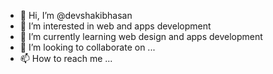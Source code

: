 - 👋 Hi, I’m @devshakibhasan
- 👀 I’m interested in web and apps development
- 🌱 I’m currently learning web design and apps development
- 💞️ I’m looking to collaborate on ...
- 📫 How to reach me ...

<!---
devshakibhasan/devshakibhasan is a ✨ special ✨ repository because its `README.md` (this file) appears on your GitHub profile.
You can click the Preview link to take a look at your changes.
--->
